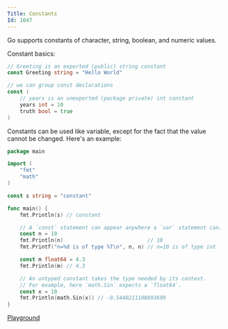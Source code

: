 ```yaml
---
Title: Constants
Id: 1047
---
```

Go supports constants of character, string, boolean, and numeric values.

Constant basics:
```go
// Greeting is an exported (public) string constant
const Greeting string = "Hello World"

// we can group const declarations
const (
    // years is an unexported (package private) int constant
    years int = 10
    truth bool = true
)
```

Constants can be used like variable, except for the fact that the value cannot be changed. Here's an example:
```go
package main

import (
    "fmt"
    "math"
)

const s string = "constant"

func main() {
    fmt.Println(s) // constant

    // A `const` statement can appear anywhere a `var` statement can.
    const n = 10
    fmt.Println(n)                           // 10
    fmt.Printf("n=%d is of type %T\n", n, n) // n=10 is of type int

    const m float64 = 4.3
    fmt.Println(m) // 4.3

    // An untyped constant takes the type needed by its context.
    // For example, here `math.Sin` expects a `float64`.
    const x = 10
    fmt.Println(math.Sin(x)) // -0.5440211108893699
}
```

[Playground](https://play.golang.org/p/MI48yM88dE)